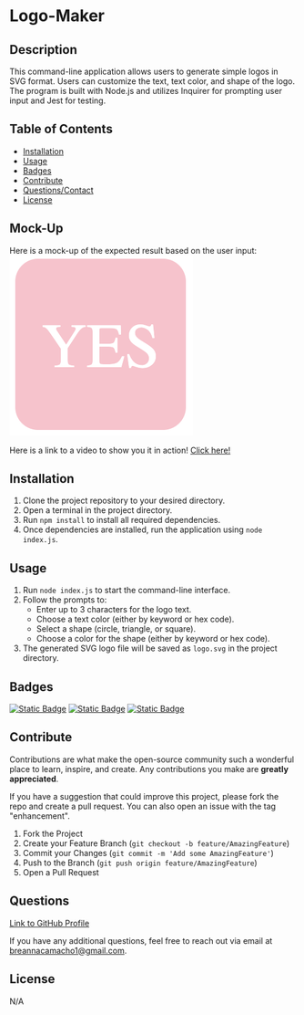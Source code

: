 # Logo-Maker

## Description

This command-line application allows users to generate simple logos in SVG format. Users can customize the text, text color, and shape of the logo. The program is built with Node.js and utilizes Inquirer for prompting user input and Jest for testing.

## Table of Contents 

- [Installation](#installation)
- [Usage](#usage)
- [Badges](#badges)
- [Contribute](#contribute)
- [Questions/Contact](#questions)
- [License](#license)

## Mock-Up

Here is a mock-up of the expected result based on the user input:
![Mockup](/assets/images/sample_logomaker.png)

Here is a link to a video to show you it in action! [Click here!](https://www.youtube.com/watch?v=vceO3neAybk)

## Installation

1. Clone the project repository to your desired directory.
2. Open a terminal in the project directory.
3. Run `npm install` to install all required dependencies.
4. Once dependencies are installed, run the application using `node index.js`.

## Usage

1. Run `node index.js` to start the command-line interface.
2. Follow the prompts to:
   - Enter up to 3 characters for the logo text.
   - Choose a text color (either by keyword or hex code).
   - Select a shape (circle, triangle, or square).
   - Choose a color for the shape (either by keyword or hex code).
3. The generated SVG logo file will be saved as `logo.svg` in the project directory.

## Badges

[![Static Badge](https://img.shields.io/badge/GitHub-breannacamacho-darkgreen)](https://github.com/breannacamacho) 
[![Static Badge](https://img.shields.io/badge/Inquirer-8.2.4-blue)](https://www.npmjs.com/package/inquirer) 
[![Static Badge](https://img.shields.io/badge/Jest-29.7.0-red)](https://www.npmjs.com/package/jest) 

## Contribute

Contributions are what make the open-source community such a wonderful place to learn, inspire, and create. Any contributions you make are **greatly appreciated**.

If you have a suggestion that could improve this project, please fork the repo and create a pull request. You can also open an issue with the tag "enhancement".

1. Fork the Project
2. Create your Feature Branch (`git checkout -b feature/AmazingFeature`)
3. Commit your Changes (`git commit -m 'Add some AmazingFeature'`)
4. Push to the Branch (`git push origin feature/AmazingFeature`)
5. Open a Pull Request

## Questions

[Link to GitHub Profile](https://github.com/breannacamacho)

If you have any additional questions, feel free to reach out via email at breannacamacho1@gmail.com.

## License

N/A
